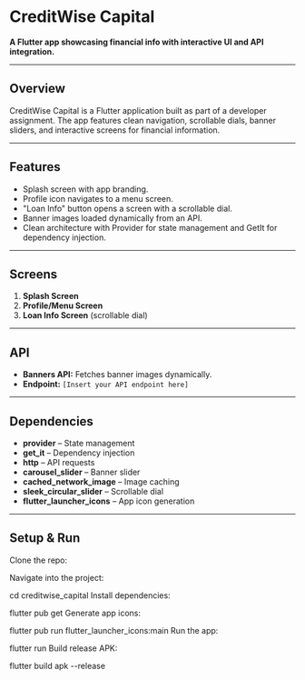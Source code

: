 # CreditWise Capital

**A Flutter app showcasing financial info with interactive UI and API integration.**

---

## Overview
CreditWise Capital is a Flutter application built as part of a developer assignment. The app features clean navigation, scrollable dials, banner sliders, and interactive screens for financial information.

---

## Features
- Splash screen with app branding.
- Profile icon navigates to a menu screen.
- "Loan Info" button opens a screen with a scrollable dial.
- Banner images loaded dynamically from an API.
- Clean architecture with Provider for state management and GetIt for dependency injection.

---

## Screens
1. **Splash Screen**
2. **Profile/Menu Screen**
3. **Loan Info Screen** (scrollable dial)

---

## API
- **Banners API:** Fetches banner images dynamically.  
- **Endpoint:** `[Insert your API endpoint here]`

---

## Dependencies
- **provider** – State management  
- **get_it** – Dependency injection  
- **http** – API requests  
- **carousel_slider** – Banner slider  
- **cached_network_image** – Image caching  
- **sleek_circular_slider** – Scrollable dial  
- **flutter_launcher_icons** – App icon generation  

---

## Setup & Run
Clone the repo:

Navigate into the project:

cd creditwise_capital
Install dependencies:

flutter pub get
Generate app icons:

flutter pub run flutter_launcher_icons:main
Run the app:

flutter run
Build release APK:

flutter build apk --release